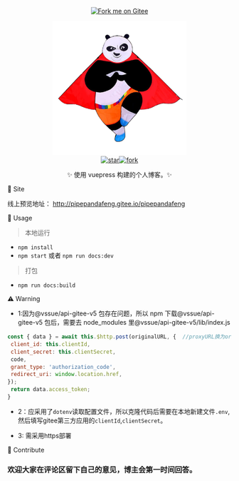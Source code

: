<p align="center">
<a href='https://gitee.com/pipepandafeng/blog_vuecode'><img src='https://gitee.com/pipepandafeng/blog_vuecode/widgets/widget_3.svg' alt='Fork me on Gitee'></img></a>
</p>
<p align="center">
<img src="./docs/.vuepress/public/img/panda4.png" width="300"><br>
<a href='https://gitee.com/pipepandafeng/blog_vuecode/stargazers'><img src='https://gitee.com/pipepandafeng/blog_vuecode/badge/star.svg?theme=dark' alt='star'></img><img src='https://gitee.com/pipepandafeng/blog_vuecode/badge/fork.svg?theme=dark' alt='fork'></img></a>
<p align="center">✨ 使用 vuepress 构建的个人博客。✨</p>
</p>

🌈 Site

线上预览地址：
<a href="http://pipepandafeng.gitee.io/pipepandafeng" target="_blank">http://pipepandafeng.gitee.io/pipepandafeng</a>

🦄 Usage

> 本地运行

- `npm install`
- `npm start` 或者 `npm run docs:dev`

> 打包

- `npm run docs:build`

⚠️ Warning

- 1:因为@vssue/api-gitee-v5 包存在问题，所以 npm 下载@vssue/api-gitee-v5 包后，需要去 node_modules 里@vssue/api-gitee-v5/lib/index.js

```js
const { data } = await this.$http.post(originalURL, {  //proxyURL换为originalURL
 client_id: this.clientId,
 client_secret: this.clientSecret,
 code,
 grant_type: 'authorization_code',
 redirect_uri: window.location.href,
});
 return data.access_token;
}
```
- 2：应采用了`dotenv`读取配置文件，所以克隆代码后需要在本地新建文件`.env`,然后填写gitee第三方应用的`clientId`,`clientSecret`。

- 3: 需采用https部署

🧱 Contribute

<h3>欢迎大家在评论区留下自己的意见，博主会第一时间回答。</h3>
